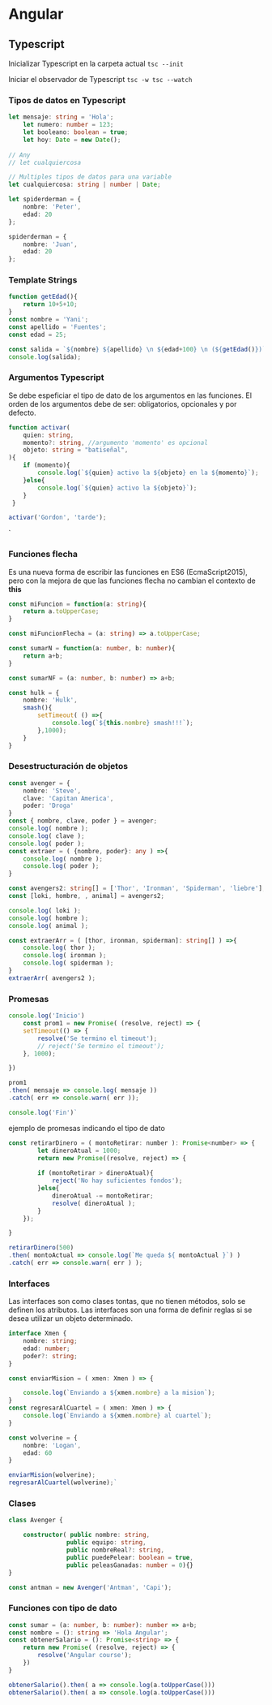 # Angular


## Typescript

Inicializar Typescript en la carpeta actual
`tsc --init`

Iniciar el observador de Typescript
`tsc -w
tsc --watch`

### Tipos de datos en Typescript    

```typescript
let mensaje: string = 'Hola';
    let numero: number = 123;
    let booleano: boolean = true;
    let hoy: Date = new Date();
    
// Any
// let cualquiercosa 

// Multiples tipos de datos para una variable
let cualquiercosa: string | number | Date;

let spiderderman = {
    nombre: 'Peter',
    edad: 20
};

spiderderman = {
    nombre: 'Juan',
    edad: 20
};
```



### Template Strings

```typescript
function getEdad(){
	return 10+5+10;
}
const nombre = 'Yani';
const apellido = 'Fuentes';
const edad = 25;

const salida = `${nombre} ${apellido} \n ${edad+100} \n (${getEdad()})`;
console.log(salida);
```



### Argumentos Typescript

Se debe espeficiar el tipo de dato de los argumentos en las funciones.
El orden de los argumentos debe de ser: obligatorios, opcionales y por defecto.

```typescript
function activar(
    quien: string,
    momento?: string, //argumento 'momento' es opcional
    objeto: string = "batiseñal",
){
	if (momento){
    	console.log(`${quien} activo la ${objeto} en la ${momento}`);
	}else{
	    console.log(`${quien} activo la ${objeto}`);
	}   
 }

activar('Gordon', 'tarde');
```



`

### Funciones flecha

Es una nueva forma de escribir las funciones en ES6 (EcmaScript2015), pero con la mejora de que las funciones flecha no cambian el contexto de <b>this</b>


```typescript
const miFuncion = function(a: string){
    return a.toUpperCase;
}

const miFuncionFlecha = (a: string) => a.toUpperCase;

const sumarN = function(a: number, b: number){
    return a+b;
}

const sumarNF = (a: number, b: number) => a+b;

const hulk = {
    nombre: 'Hulk',
    smash(){
        setTimeout( () =>{
            console.log(`${this.nombre} smash!!!`);
        },1000);
    }
}
```



### Desestructuración de objetos

```typescript
const avenger = {
    nombre: 'Steve',
	clave: 'Capitan America',
    poder: 'Droga'
}
const { nombre, clave, poder } = avenger;
console.log( nombre );
console.log( clave );
console.log( poder );
const extraer = ( {nombre, poder}: any ) =>{
    console.log( nombre );
    console.log( poder );
}

const avengers2: string[] = ['Thor', 'Ironman', 'Spiderman', 'liebre'];
const [loki, hombre, , animal] = avengers2;

console.log( loki );
console.log( hombre );
console.log( animal );

const extraerArr = ( [thor, ironman, spiderman]: string[] ) =>{
    console.log( thor );
    console.log( ironman );
    console.log( spiderman );
}
extraerArr( avengers2 );
```



### Promesas

```typescript
console.log('Inicio')
    const prom1 = new Promise( (resolve, reject) => {
    setTimeout(() => {
        resolve('Se termino el timeout');
        // reject('Se termino el timeout');
    }, 1000);

})

prom1
.then( mensaje => console.log( mensaje ))
.catch( err => console.warn( err ));

console.log('Fin')`
```

ejemplo de promesas indicando el tipo de dato

```javascript
const retirarDinero = ( montoRetirar: number ): Promise<number> => {
        let dineroAtual = 1000;
        return new Promise((resolve, reject) => {
        
        if (montoRetirar > dineroAtual){
            reject('No hay suficientes fondos');
        }else{
            dineroAtual -= montoRetirar;
            resolve( dineroAtual );
        }
    });

}

retirarDinero(500)
.then( montoActual => console.log(`Me queda ${ montoActual }`) )
.catch( err => console.warn( err ) );
```

### Interfaces

Las interfaces son como clases tontas, que no tienen métodos, solo se definen los atributos.
Las interfaces son una forma de definir reglas si se desea utilizar un objeto determinado.  

```typescript
interface Xmen {
    nombre: string;
    edad: number;
    poder?: string;
}

const enviarMision = ( xmen: Xmen ) => {

    console.log(`Enviando a ${xmen.nombre} a la mision`);
} 
const regresarAlCuartel = ( xmen: Xmen ) => {
    console.log(`Enviando a ${xmen.nombre} al cuartel`);
}

const wolverine = {
    nombre: 'Logan',
    edad: 60
}

enviarMision(wolverine);
regresarAlCuartel(wolverine);`


```

### Clases

```typescript    
class Avenger {

    constructor( public nombre: string,
                public equipo: string,
                public nombreReal?: string,
                public puedePelear: boolean = true,
                public peleasGanadas: number = 0){}
}

const antman = new Avenger('Antman', 'Capi');
```

### Funciones con tipo de dato

```typescript
const sumar = (a: number, b: number): number => a+b;
const nombre = (): string => 'Hola Angular';
const obtenerSalario = (): Promise<string> => {
    return new Promise( (resolve, reject) => {
        resolve('Angular course');
    })
}

obtenerSalario().then( a => console.log(a.toUpperCase()))
obtenerSalario().then( a => console.log(a.toUpperCase()))
```

